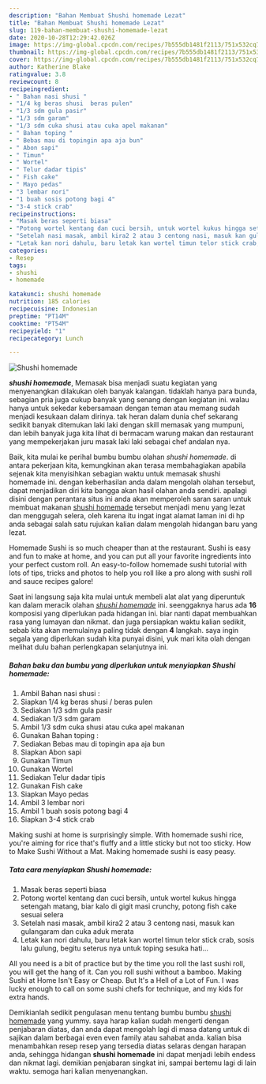 ```yaml
---
description: "Bahan Membuat Shushi homemade Lezat"
title: "Bahan Membuat Shushi homemade Lezat"
slug: 119-bahan-membuat-shushi-homemade-lezat
date: 2020-10-28T12:29:42.026Z
image: https://img-global.cpcdn.com/recipes/7b555db1481f2113/751x532cq70/shushi-homemade-foto-resep-utama.jpg
thumbnail: https://img-global.cpcdn.com/recipes/7b555db1481f2113/751x532cq70/shushi-homemade-foto-resep-utama.jpg
cover: https://img-global.cpcdn.com/recipes/7b555db1481f2113/751x532cq70/shushi-homemade-foto-resep-utama.jpg
author: Katherine Blake
ratingvalue: 3.8
reviewcount: 8
recipeingredient:
- " Bahan nasi shusi "
- "1/4 kg beras shusi  beras pulen"
- "1/3 sdm gula pasir"
- "1/3 sdm garam"
- "1/3 sdm cuka shusi atau cuka apel makanan"
- " Bahan toping "
- " Bebas mau di topingin apa aja bun"
- " Abon sapi"
- " Timun"
- " Wortel"
- " Telur dadar tipis"
- " Fish cake"
- " Mayo pedas"
- "3 lembar nori"
- "1 buah sosis potong bagi 4"
- "3-4 stick crab"
recipeinstructions:
- "Masak beras seperti biasa"
- "Potong wortel kentang dan cuci bersih, untuk wortel kukus hingga setengah matang, biar kalo di gigit masi crunchy, potong fish cake sesuai selera"
- "Setelah nasi masak, ambil kira2 2 atau 3 centong nasi, masuk kan gulangaram dan cuka aduk merata"
- "Letak kan nori dahulu, baru letak kan wortel timun telor stick crab, sosis lalu gulung, begitu seterus nya untuk toping sesuka hati..."
categories:
- Resep
tags:
- shushi
- homemade

katakunci: shushi homemade 
nutrition: 185 calories
recipecuisine: Indonesian
preptime: "PT14M"
cooktime: "PT54M"
recipeyield: "1"
recipecategory: Lunch

---
```



![Shushi homemade](https://img-global.cpcdn.com/recipes/7b555db1481f2113/751x532cq70/shushi-homemade-foto-resep-utama.jpg)

<b><i>shushi homemade</i></b>, Memasak bisa menjadi suatu kegiatan yang menyenangkan dilakukan oleh banyak kalangan. tidaklah hanya para bunda, sebagian pria juga cukup banyak yang senang dengan kegiatan ini. walau hanya untuk sekedar kebersamaan dengan teman atau memang sudah menjadi kesukaan dalam dirinya. tak heran dalam dunia chef sekarang sedikit banyak ditemukan laki laki dengan skill memasak yang mumpuni, dan lebih banyak juga kita lihat di bermacam warung makan dan restaurant yang mempekerjakan juru masak laki laki sebagai chef andalan nya.

Baik, kita mulai ke perihal bumbu bumbu olahan <i>shushi homemade</i>. di antara pekerjaan kita, kemungkinan akan terasa membahagiakan apabila sejenak kita menyisihkan sebagian waktu untuk memasak shushi homemade ini. dengan keberhasilan anda dalam mengolah olahan tersebut, dapat menjadikan diri kita bangga akan hasil olahan anda sendiri. apalagi disini dengan perantara situs ini anda akan memperoleh saran saran untuk membuat makanan <u>shushi homemade</u> tersebut menjadi menu yang lezat dan menggugah selera, oleh karena itu ingat ingat alamat laman ini di hp anda sebagai salah satu rujukan kalian dalam mengolah hidangan baru yang lezat.

Homemade Sushi is so much cheaper than at the restaurant. Sushi is easy and fun to make at home, and you can put all your favorite ingredients into your perfect custom roll. An easy-to-follow homemade sushi tutorial with lots of tips, tricks and photos to help you roll like a pro along with sushi roll and sauce recipes galore!


Saat ini langsung saja kita mulai untuk membeli alat alat yang diperuntuk kan dalam meracik olahan <u><i>shushi homemade</i></u> ini. seenggaknya harus ada <b>16</b> komposisi yang diperlukan pada hidangan ini. biar nanti dapat membuahkan rasa yang lumayan dan nikmat. dan juga persiapkan waktu kalian sedikit, sebab kita akan memulainya paling tidak dengan <b>4</b> langkah. saya ingin segala yang diperlukan sudah kita punyai disini, yuk mari kita olah dengan melihat dulu bahan perlengkapan selanjutnya ini.

<!--inarticleads1-->

##### Bahan baku dan bumbu yang diperlukan untuk menyiapkan Shushi homemade:

1. Ambil  Bahan nasi shusi :
1. Siapkan 1/4 kg beras shusi / beras pulen
1. Sediakan 1/3 sdm gula pasir
1. Sediakan 1/3 sdm garam
1. Ambil 1/3 sdm cuka shusi atau cuka apel makanan
1. Gunakan  Bahan toping :
1. Sediakan  Bebas mau di topingin apa aja bun
1. Siapkan  Abon sapi
1. Gunakan  Timun
1. Gunakan  Wortel
1. Sediakan  Telur dadar tipis
1. Gunakan  Fish cake
1. Siapkan  Mayo pedas
1. Ambil 3 lembar nori
1. Ambil 1 buah sosis potong bagi 4
1. Siapkan 3-4 stick crab


Making sushi at home is surprisingly simple. With homemade sushi rice, you&#39;re aiming for rice that&#39;s fluffy and a little sticky but not too sticky. How to Make Sushi Without a Mat. Making homemade sushi is easy peasy. 

<!--inarticleads2-->

##### Tata cara menyiapkan Shushi homemade:

1. Masak beras seperti biasa
1. Potong wortel kentang dan cuci bersih, untuk wortel kukus hingga setengah matang, biar kalo di gigit masi crunchy, potong fish cake sesuai selera
1. Setelah nasi masak, ambil kira2 2 atau 3 centong nasi, masuk kan gulangaram dan cuka aduk merata
1. Letak kan nori dahulu, baru letak kan wortel timun telor stick crab, sosis lalu gulung, begitu seterus nya untuk toping sesuka hati...


All you need is a bit of practice but by the time you roll the last sushi roll, you will get the hang of it. Can you roll sushi without a bamboo. Making Sushi at Home Isn&#39;t Easy or Cheap. But It&#39;s a Hell of a Lot of Fun. I was lucky enough to call on some sushi chefs for technique, and my kids for extra hands. 

Demikianlah sedikit pengulasan menu tentang bumbu bumbu <u>shushi homemade</u> yang yummy. saya harap kalian sudah mengerti dengan penjabaran diatas, dan anda dapat mengolah lagi di masa datang untuk di sajikan dalam berbagai even even family atau sahabat anda. kalian bisa menambahkan resep resep yang tersedia diatas selaras dengan harapan anda, sehingga hidangan <b>shushi homemade</b> ini dapat menjadi lebih endess dan nikmat lagi. demikian penjabaran singkat ini, sampai bertemu lagi di lain waktu. semoga hari kalian menyenangkan.

